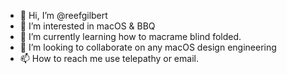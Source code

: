 - 👋 Hi, I’m @reefgilbert
- 👀 I’m interested in macOS & BBQ
- 🌱 I’m currently learning how to macrame blind folded.
- 💞️ I’m looking to collaborate on any macOS design engineering
- 📫 How to reach me use telepathy or email.

<!---
reefgilbert/reefgilbert is a ✨ special ✨ repository because its `README.md` (this file) appears on your GitHub profile.
You can click the Preview link to take a look at your changes.
--->

